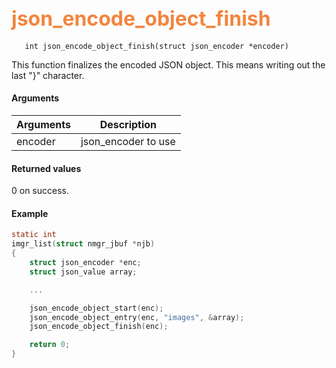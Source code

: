 ## <font color="#F2853F" style="font-size:24pt"> json_encode_object_finish </font>

```no-highlight
   int json_encode_object_finish(struct json_encoder *encoder)
```

This function finalizes the encoded JSON object. This means writing out the last "}" character.

#### Arguments

| Arguments | Description |
|-----------|-------------|
| encoder |  json_encoder to use  |


#### Returned values

0 on success.



#### Example

```c
static int
imgr_list(struct nmgr_jbuf *njb)
{
    struct json_encoder *enc;
    struct json_value array;

    ...

    json_encode_object_start(enc);
    json_encode_object_entry(enc, "images", &array);
    json_encode_object_finish(enc);

    return 0;
}

```
